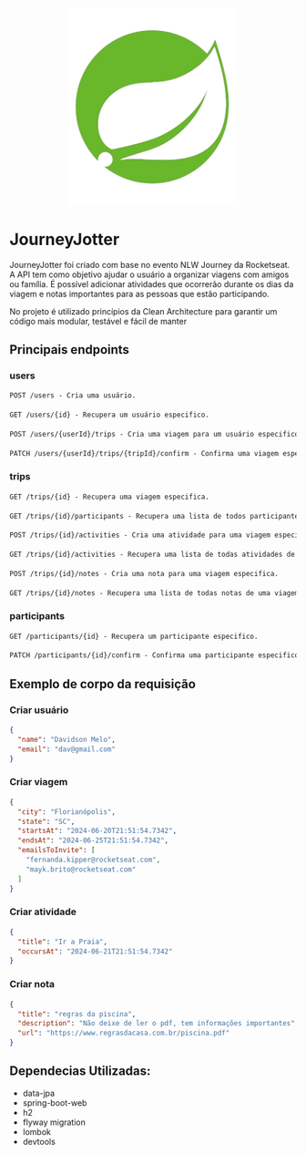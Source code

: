 <div align="center">
  <a><img src="logo.png" width="300" alt="logo" /></a>
</div>

# JourneyJotter

JourneyJotter foi criado com base no evento NLW Journey da Rocketseat. A API tem como objetivo ajudar o usuário a organizar viagens com amigos ou família. É possível adicionar atividades que ocorrerão durante os dias da viagem e notas importantes para as pessoas que estão participando.

No projeto é utilizado princípios da Clean Architecture para garantir um código mais modular, testável e fácil de manter

## Principais endpoints

### users

```markdown
POST /users - Cria uma usuário.

GET /users/{id} - Recupera um usuário especifico.

POST /users/{userId}/trips - Cria uma viagem para um usuário especifico.

PATCH /users/{userId}/trips/{tripId}/confirm - Confirma uma viagem especifica.
```

### trips

```markdown
GET /trips/{id} - Recupera uma viagem especifica.

GET /trips/{id}/participants - Recupera uma lista de todos participantes de uma viagem especifica.

POST /trips/{id}/activities - Cria uma atividade para uma viagem especifica.

GET /trips/{id}/activities - Recupera uma lista de todas atividades de uma viagem especifica.

POST /trips/{id}/notes - Cria uma nota para uma viagem especifica.

GET /trips/{id}/notes - Recupera uma lista de todas notas de uma viagem especifica.
```

### participants

```markdown
GET /participants/{id} - Recupera um participante especifico.

PATCH /participants/{id}/confirm - Confirma uma participante especifico.
```

## Exemplo de corpo da requisição

### Criar usuário

```json
{
  "name": "Davidson Melo",
  "email": "dav@gmail.com"
}
```

### Criar viagem

```json
{
  "city": "Florianópolis",
  "state": "SC",
  "startsAt": "2024-06-20T21:51:54.7342",
  "endsAt": "2024-06-25T21:51:54.7342",
  "emailsToInvite": [
    "fernanda.kipper@rocketseat.com",
    "mayk.brito@rocketseat.com"
  ]
}
```

### Criar atividade

```json
{
  "title": "Ir a Praia",
  "occursAt": "2024-06-21T21:51:54.7342"
}
```

### Criar nota

```json
{
  "title": "regras da piscina",
  "description": "Não deixe de ler o pdf, tem informações importantes",
  "url": "https://www.regrasdacasa.com.br/piscina.pdf"
}
```

## Dependecias Utilizadas:

- data-jpa
- spring-boot-web
- h2
- flyway migration
- lombok
- devtools
